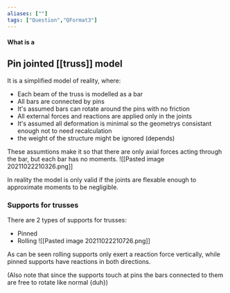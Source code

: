 ```yaml
---
aliases: [""]
tags: ["Question","QFormat3"]
---
```


#### What is a
## Pin jointed [[truss]] model
It is a simplified model of reality, where:
- Each beam of the truss is modelled as a bar
- All bars are connected by pins
- It's assumed bars can rotate around the pins with no friction
- All external forces and reactions are applied only in the joints
- It's assumed all deformation is minimal so the geometrys consistant enough not to need recalculation
- the weight of the structure might be ignored (depends)

These assumtions make it so that there are only axial forces acting through the bar, but each bar has no moments.
![[Pasted image 20211022210326.png]]

In reality the model is only valid if the joints are flexable enough to approximate moments to be negligible.

### Supports for trusses
There are 2 types of supports for trusses:
- Pinned
- Rolling
![[Pasted image 20211022210726.png]]

As can be seen rolling supports only exert a reaction force vertically, while pinned supports have reactions in both directions.

(Also note that since the supports touch at pins the bars connected to them are free to rotate like normal {duh})